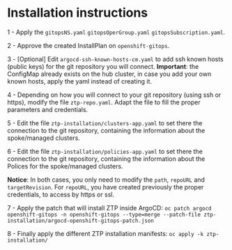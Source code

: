 # Installation instructions

 1 - Apply the `gitopsNS.yaml` `gitopsOperGroup.yaml` `gitopsSubscription.yaml`.  

 2 - Approve the created InstallPlan on `openshift-gitops`.  

 3 - [Optional] Edit `argocd-ssh-known-hosts-cm.yaml` to add ssh known hosts (public keys) for the git repository you will connect. **Important**: the ConfigMap already exists on the hub cluster, in case you add your own known hosts, apply the yaml instead of creating it.  

 4 - Depending on how you will connect to your git repository (using ssh or https), modify the file `ztp-repo.yaml`. Adapt the file to fill the proper parameters and credentials. 

 5 -  Edit the file `ztp-installation/clusters-app.yaml` to set there the connection to the git repository, containing the information about the spoke/managed clusters.  

 6 -  Edit the file `ztp-installation/policies-app.yaml` to set there the connection to the git repository, containing the information about the Polices for the spoke/managed clusters. 

 **Notice**: In both cases, you only need to modify the `path`, `repoURL` and `targetRevision`. For `repoURL`, you have created previously the proper credentials, to access by https or ssl. 

  7 - Apply the patch that will install ZTP inside ArgoCD: `oc patch argocd openshift-gitops -n openshift-gitops --type=merge --patch-file ztp-installation/argocd-openshift-gitops-patch.json` 

  8 - Finally apply the different ZTP installation manifests:  `oc apply -k ztp-installation/`

